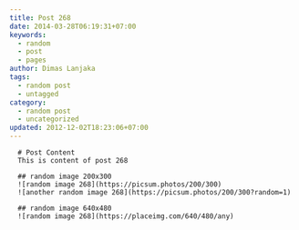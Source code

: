 ```yaml
---
title: Post 268
date: 2014-03-28T06:19:31+07:00
keywords:
  - random
  - post
  - pages
author: Dimas Lanjaka
tags:
  - random post
  - untagged
category:
  - random post
  - uncategorized
updated: 2012-12-02T18:23:06+07:00
---
```


      # Post Content
      This is content of post 268

      ## random image 200x300
      ![random image 268](https://picsum.photos/200/300)
      ![another random image 268](https://picsum.photos/200/300?random=1)

      ## random image 640x480
      ![random image 268](https://placeimg.com/640/480/any)
      